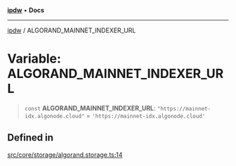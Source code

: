 [**ipdw**](../README.md) • **Docs**

***

[ipdw](../globals.md) / ALGORAND\_MAINNET\_INDEXER\_URL

# Variable: ALGORAND\_MAINNET\_INDEXER\_URL

> `const` **ALGORAND\_MAINNET\_INDEXER\_URL**: `"https://mainnet-idx.algonode.cloud"` = `'https://mainnet-idx.algonode.cloud'`

## Defined in

[src/core/storage/algorand.storage.ts:14](https://github.com/ansi-code/ipdw/blob/01fadcc9abca9fbd90e38855b259b101aa727349/src/core/storage/algorand.storage.ts#L14)
